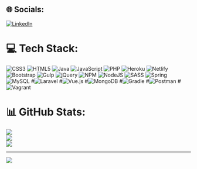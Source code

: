 
## 🌐 Socials:
[![LinkedIn](https://img.shields.io/badge/LinkedIn-%230077B5.svg?logo=linkedin&logoColor=white)](https://linkedin.com/in/tobias-pazos/) 

# 💻 Tech Stack:
![CSS3](https://img.shields.io/badge/css3-%231572B6.svg?style=for-the-badge&logo=css3&logoColor=white) ![HTML5](https://img.shields.io/badge/html5-%23E34F26.svg?style=for-the-badge&logo=html5&logoColor=white) ![Java](https://img.shields.io/badge/java-%23ED8B00.svg?style=for-the-badge&logo=java&logoColor=white) ![JavaScript](https://img.shields.io/badge/javascript-%23323330.svg?style=for-the-badge&logo=javascript&logoColor=%23F7DF1E) ![PHP](https://img.shields.io/badge/php-%23777BB4.svg?style=for-the-badge&logo=php&logoColor=white) ![Heroku](https://img.shields.io/badge/heroku-%23430098.svg?style=for-the-badge&logo=heroku&logoColor=white) ![Netlify](https://img.shields.io/badge/netlify-%23000000.svg?style=for-the-badge&logo=netlify&logoColor=#00C7B7) ![Bootstrap](https://img.shields.io/badge/bootstrap-%23563D7C.svg?style=for-the-badge&logo=bootstrap&logoColor=white) ![Gulp](https://img.shields.io/badge/GULP-%23CF4647.svg?style=for-the-badge&logo=gulp&logoColor=white) ![jQuery](https://img.shields.io/badge/jquery-%230769AD.svg?style=for-the-badge&logo=jquery&logoColor=white) ![NPM](https://img.shields.io/badge/NPM-%23000000.svg?style=for-the-badge&logo=npm&logoColor=white) ![NodeJS](https://img.shields.io/badge/node.js-6DA55F?style=for-the-badge&logo=node.js&logoColor=white) ![SASS](https://img.shields.io/badge/SASS-hotpink.svg?style=for-the-badge&logo=SASS&logoColor=white) ![Spring](https://img.shields.io/badge/spring-%236DB33F.svg?style=for-the-badge&logo=spring&logoColor=white) ![MySQL](https://img.shields.io/badge/mysql-%2300f.svg?style=for-the-badge&logo=mysql&logoColor=white)
#![Laravel](https://img.shields.io/badge/laravel-%23FF2D20.svg?style=for-the-badge&logo=laravel&logoColor=white)
#![Vue.js](https://img.shields.io/badge/vuejs-%2335495e.svg?style=for-the-badge&logo=vuedotjs&logoColor=%234FC08D) 
#![MongoDB](https://img.shields.io/badge/MongoDB-%234ea94b.svg?style=for-the-badge&logo=mongodb&logoColor=white)
#![Gradle](https://img.shields.io/badge/Gradle-02303A.svg?style=for-the-badge&logo=Gradle&logoColor=white) 
#![Postman](https://img.shields.io/badge/Postman-FF6C37?style=for-the-badge&logo=postman&logoColor=white) 
#![Vagrant](https://img.shields.io/badge/vagrant-%231563FF.svg?style=for-the-badge&logo=vagrant&logoColor=white)
# 📊 GitHub Stats:
![](https://github-readme-stats.vercel.app/api?username=tobi379&theme=dark&hide_border=true&include_all_commits=false&count_private=false)<br/>
![](https://github-readme-streak-stats.herokuapp.com/?user=tobi379&theme=dark&hide_border=true)<br/>
![](https://github-readme-stats.vercel.app/api/top-langs/?username=tobi379&theme=dark&hide_border=true&include_all_commits=false&count_private=false&layout=compact)

---
[![](https://visitcount.itsvg.in/api?id=tobi379&icon=0&color=0)](https://visitcount.itsvg.in)

<!-- Proudly created with GPRM ( https://gprm.itsvg.in ) -->
